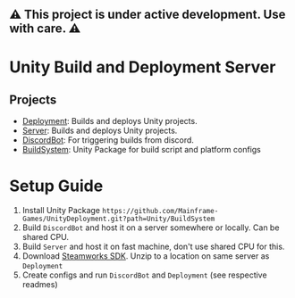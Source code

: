 ## ⚠️ This project is under active development. Use with care. ⚠️
 
 # Unity Build and Deployment Server

## Projects

- [Deployment](Deployment/README.md): Builds and deploys Unity projects.
- [Server](Server/README.md): Builds and deploys Unity projects.
- [DiscordBot](DiscordBot/README.md): For triggering builds from discord.
- [BuildSystem](Unity/BuildSystem/README.md): Unity Package for build script and platform configs

# Setup Guide

1. Install Unity Package `https://github.com/Mainframe-Games/UnityDeployment.git?path=Unity/BuildSystem`
2. Build `DiscordBot` and host it on a server somewhere or locally. Can be shared CPU.
3. Build `Server` and host it on fast machine, don't use shared CPU for this.
4. Download [Steamworks SDK](https://partner.steamgames.com/doc/sdk). Unzip to a location on same server as `Deployment`
5. Create configs and run `DiscordBot` and `Deployment` (see respective readmes)
